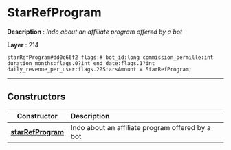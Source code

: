 # StarRefProgram

**Description** : *Indo about an affiliate program offered by a bot*

**Layer** : 214

```tl
starRefProgram#dd0c66f2 flags:# bot_id:long commission_permille:int duration_months:flags.0?int end_date:flags.1?int daily_revenue_per_user:flags.2?StarsAmount = StarRefProgram;
```

---

## Constructors

| Constructor | Description |
| :---: | :--- |
| [**starRefProgram**](constructor/starRefProgram) | Indo about an affiliate program offered by a bot |